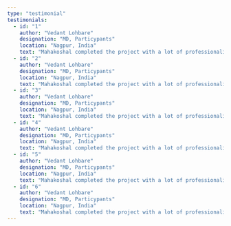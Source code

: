 ```yaml
---
type: "testimonial"
testimonials:
  - id: "1"
    author: "Vedant Lohbare"
    designation: "MD, Particypants"
    location: "Nagpur, India"
    text: "Mahakoshal completed the project with a lot of professionality, they worked really well and helped us close the project on time."
  - id: "2"
    author: "Vedant Lohbare"
    designation: "MD, Particypants"
    location: "Nagpur, India"
    text: "Mahakoshal completed the project with a lot of professionality, they worked really well and helped us close the project on time."
  - id: "3"
    author: "Vedant Lohbare"
    designation: "MD, Particypants"
    location: "Nagpur, India"
    text: "Mahakoshal completed the project with a lot of professionality, they worked really well and helped us close the project on time."
  - id: "4"
    author: "Vedant Lohbare"
    designation: "MD, Particypants"
    location: "Nagpur, India"
    text: "Mahakoshal completed the project with a lot of professionality, they worked really well and helped us close the project on time."
  - id: "5"
    author: "Vedant Lohbare"
    designation: "MD, Particypants"
    location: "Nagpur, India"
    text: "Mahakoshal completed the project with a lot of professionality, they worked really well and helped us close the project on time."
  - id: "6"
    author: "Vedant Lohbare"
    designation: "MD, Particypants"
    location: "Nagpur, India"
    text: "Mahakoshal completed the project with a lot of professionality, they worked really well and helped us close the project on time."
---
```


<!--
The only thing of note here is that the indent or spacing should be as per design. Otherwise it will break. Again only make changes to the text inside the inverted commas. -->
